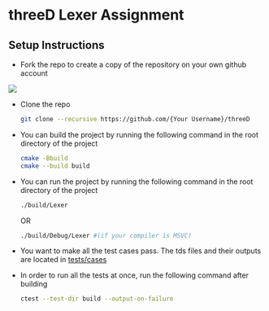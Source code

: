 # threeD Lexer Assignment

## Setup Instructions

* Fork the repo to create a copy of the repository on your own github account

![](https://imgur.com/H7kYE5I.png)


* Clone the repo
	```bash
	git clone --recursive https://github.com/{Your Username}/threeD
	```

* You can build the project by running the following command in the root directory of the project
	```bash
	cmake -Bbuild
	cmake --build build
	```
* You can run the project by running the following command in the root directory of the project
	```bash
	./build/Lexer
	```
	OR
	```bash
	./build/Debug/Lexer #(if your compiler is MSVC)
	```

* You want to make all the test cases pass. The tds files and their outputs are located in [tests/cases](tests/cases/)

* In order to run all the tests at once, run the following command after building

	```bash
	ctest --test-dir build --output-on-failure
	```